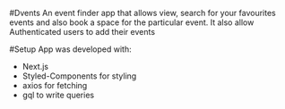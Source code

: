 #Dvents
An event finder app that allows view, search for your favourites events and also book a space for the particular event. It also allow Authenticated users to add their events 

#Setup
App was developed with: 
* Next.js
* Styled-Components for styling
* axios for fetching
* gql to write queries
